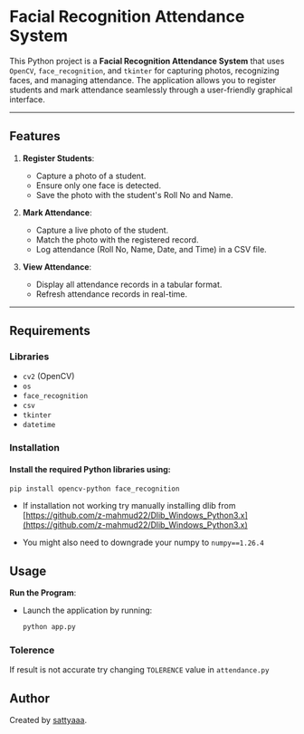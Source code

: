 # Facial Recognition Attendance System

This Python project is a **Facial Recognition Attendance System** that uses `OpenCV`, `face_recognition`, and `tkinter` for capturing photos, recognizing faces, and managing attendance. The application allows you to register students and mark attendance seamlessly through a user-friendly graphical interface.

---

## Features

1. **Register Students**:
   - Capture a photo of a student.
   - Ensure only one face is detected.
   - Save the photo with the student's Roll No and Name.

2. **Mark Attendance**:
   - Capture a live photo of the student.
   - Match the photo with the registered record.
   - Log attendance (Roll No, Name, Date, and Time) in a CSV file.

3. **View Attendance**:
   - Display all attendance records in a tabular format.
   - Refresh attendance records in real-time.

---

## Requirements

### Libraries
- `cv2` (OpenCV)
- `os`
- `face_recognition`
- `csv`
- `tkinter`
- `datetime`

### Installation
#### Install the required Python libraries using:
   ```bash
   pip install opencv-python face_recognition
   ```
   - If installation not working try manually installing dlib from [https://github.com/z-mahmud22/Dlib_Windows_Python3.x](https://github.com/z-mahmud22/Dlib_Windows_Python3.x)

   - You might also need to downgrade your numpy to ```numpy==1.26.4```


## Usage

 **Run the Program**:
   - Launch the application by running:
     ```bash
     python app.py
     ```

### Tolerence
If result is not accurate try changing `TOLERENCE` value in ```attendance.py```

## Author

Created by [sattyaaa](https://github.com/sattyaaa).
